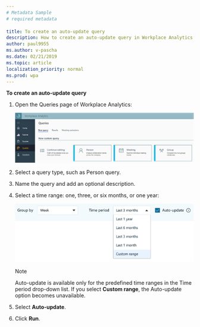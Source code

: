 ```yaml
---
# Metadata Sample
# required metadata

title: To create an auto-update query
description: How to create an auto-update query in Workplace Analytics. 
author: paul9955
ms.author: v-pascha
ms.date: 02/21/2019
ms.topic: article
localization_priority: normal 
ms.prod: wpa
---
```


**To create an auto-update query**

1. Open the Queries page of Workplace Analytics:

   <img src="../Images/WpA/Tutorials/Queries-page.png" alt="Queries page of Workplace Analytics">

2. Select a query type, such as Person query.

3. Name the query and add an optional description.

4. Select a time range: one, three, or six months, or one year:

    <img src="../Images/WpA/Tutorials/auto-update-query.png" alt="Setting auto-update for a Workplace Analytics query">

   > [!Note] 
   > Auto-update is available only for the predefined time ranges in the Time period drop-down list. If you select **Custom range**, the Auto-update option becomes unavailable.

5. Select **Auto-update**. 

6. Click **Run**. 
